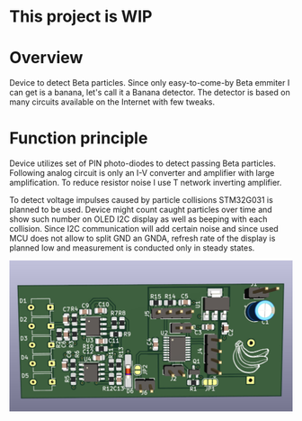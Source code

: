 # This project is WIP

# Overview
Device to detect Beta particles. Since only easy-to-come-by Beta emmiter I can get is a banana, let's call it a Banana detector.
The detector is based on many circuits available on the Internet with few tweaks.

# Function principle
Device utilizes set of PIN photo-diodes to detect passing Beta particles. 
Following analog circuit is only an I-V converter and amplifier with large amplification.
To reduce resistor noise I use T network inverting amplifier.

To detect voltage impulses caused by particle collisions STM32G031 is planned to be used.
Device might count caught particles over time and show such number on OLED I2C display as well as beeping with each collision.
Since I2C communication will add certain noise and since used MCU does not allow to split GND an GNDA, refresh rate of the display is planned low and measurement is conducted only in steady states.

![Image](./figs/pcb_image.jpg)
